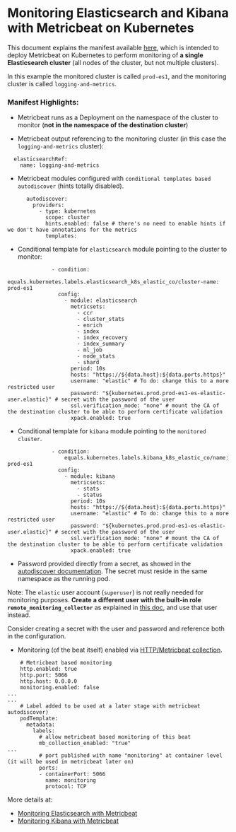 # Monitoring Elasticsearch and Kibana with Metricbeat on Kubernetes

This document explains the manifest available [here](/resources/02_k8s_monitoring/stack_monitoring/02_monitoring_logging-and-metrics_cluster_metrics.yaml), which is intended to deploy Metricbeat on Kubernetes to perform monitoring of __a single Elasticsearch cluster__ (all nodes of the cluster, but not multiple clusters).

In this example the monitored cluster is called `prod-es1`, and the monitoring cluster is called `logging-and-metrics`.

### Manifest Highlights:

- Metricbeat runs as a Deployment on the namespace of the cluster to monitor (__not in the namespace of the destination cluster__)

- Metricbeat output referencing to the monitoring cluster (in this case the `logging-and-metrics` cluster):
```
  elasticsearchRef:
    name: logging-and-metrics
```

- Metricbeat modules configured with `conditional templates based autodiscover` (hints totally disabled).
```
      autodiscover:
        providers:
          - type: kubernetes
            scope: cluster
            hints.enabled: false # there's no need to enable hints if we don't have annotations for the metrics
            templates:
```

- Conditional template for `elasticsearch` module pointing to the cluster to monitor:
```
              - condition:
                  equals.kubernetes.labels.elasticsearch_k8s_elastic_co/cluster-name: prod-es1
                config:
                  - module: elasticsearch
                    metricsets:
                      - ccr
                      - cluster_stats
                      - enrich
                      - index
                      - index_recovery
                      - index_summary
                      - ml_job
                      - node_stats
                      - shard
                    period: 10s
                    hosts: "https://${data.host}:${data.ports.https}"
                    username: "elastic" # To do: change this to a more restricted user
                    password: "${kubernetes.prod.prod-es1-es-elastic-user.elastic}" # secret with the password of the user
                    ssl.verification_mode: "none" # mount the CA of the destination cluster to be able to perform certificate validation
                    xpack.enabled: true
```

- Conditional template for `kibana` module pointing to the `monitored cluster`.
```
              - condition:
                  equals.kubernetes.labels.kibana_k8s_elastic_co/name: prod-es1
                config:
                  - module: kibana
                    metricsets:
                      - stats
                      - status
                    period: 10s
                    hosts: "https://${data.host}:${data.ports.https}"
                    username: "elastic" # To do: change this to a more restricted user
                    password: "${kubernetes.prod.prod-es1-es-elastic-user.elastic}" # secret with the password of the user
                    ssl.verification_mode: "none" # mount the CA of the destination cluster to be able to perform certificate validation
                    xpack.enabled: true
```

- Password provided directly from a secret, as showed in the [autodiscover documentation](https://www.elastic.co/guide/en/beats/metricbeat/current/configuration-autodiscover.html#_kubernetes_secrets). The secret must reside in the same namespace as the running pod.

Note: The `elastic` user account (`superuser`) is not really needed for monitoring purposes. __Create a different user with the built-in role `remote_monitoring_collector`__ as explained in [this doc](https://www.elastic.co/guide/en/elasticsearch/reference/current/configuring-metricbeat.html), and use that user instead.

Consider creating a secret with the user and password and reference both in the configuration.

- Monitoring (of the beat itself) enabled via [HTTP/Metricbeat collection](https://www.elastic.co/guide/en/beats/metricbeat/current/monitoring-metricbeat-collection.html).

```
    # Metricbeat based monitoring
    http.enabled: true
    http.port: 5066
    http.host: 0.0.0.0
    monitoring.enabled: false
...
...
    # Label added to be used at a later stage with metricbeat autodiscover)
    podTemplate:
      metadata:
        labels:
          # allow metricbeat based monitoring of this beat
          mb_collection_enabled: "true"
...
          # port published with name "monitoring" at container level (it will be used in metricbeat later on)
          ports:
          - containerPort: 5066
            name: monitoring
            protocol: TCP
```

More details at:

- [Monitoring Elasticsearch with Metricbeat](https://www.elastic.co/guide/en/elasticsearch/reference/current/configuring-metricbeat.html)
- [Monitoring Kibana with Metricbeat](https://www.elastic.co/guide/en/kibana/current/monitoring-metricbeat.html)
